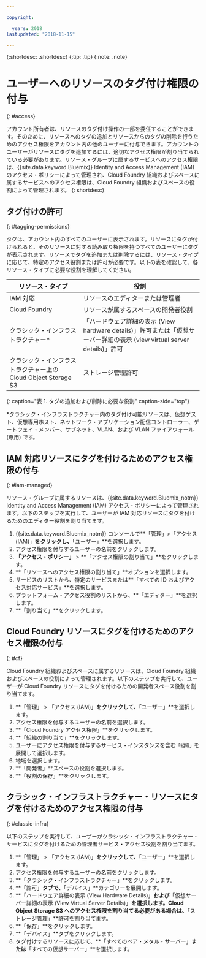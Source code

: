 ```yaml
---

copyright:

  years: 2018
lastupdated: "2018-11-15"

---
```


{:shortdesc: .shortdesc}
{:tip: .tip}
{:note: .note}


# ユーザーへのリソースのタグ付け権限の付与	
{: #access}	
	
アカウント所有者は、リソースのタグ付け操作の一部を委任することができます。そのために、リソースへのタグの追加とリソースからのタグの削除を行うためのアクセス権限をアカウント内の他のユーザーに付与できます。アカウントのユーザーがリソースにタグを追加するには、適切なアクセス権限が割り当てられている必要があります。リソース・グループに属するサービスへのアクセス権限は、{{site.data.keyword.Bluemix}} Identity and Access Management (IAM) のアクセス・ポリシーによって管理され、Cloud Foundry 組織およびスペースに属するサービスへのアクセス権限は、Cloud Foundry 組織およびスペースの役割によって管理されます。
{: shortdesc}

## タグ付けの許可
{: #tagging-permissions}

タグは、アカウント内のすべてのユーザーに表示されます。リソースにタグが付けられると、そのリソースに対する読み取り権限を持つすべてのユーザーにタグが表示されます。リソースでタグを追加または削除するには、リソース・タイプに応じて、特定のアクセス役割または許可が必要です。以下の表を確認して、各リソース・タイプに必要な役割を理解してください。 


| リソース・タイプ | 役割 |
|--------|---------------|
| IAM 対応 | リソースのエディターまたは管理者 | 
| Cloud Foundry | リソースが属するスペースの開発者役割 | 
| クラシック・インフラストラクチャー*| 「ハードウェア詳細の表示 (View hardware details)」許可または「仮想サーバー詳細の表示 (view virtual server details)」許可 |
| クラシック・インフラストラクチャー上の Cloud Object Storage S3 | ストレージ管理許可 |
{: caption="表 1. タグの追加および削除に必要な役割" caption-side="top"}

*クラシック・インフラストラクチャー内のタグ付け可能リソースは、仮想ゲスト、仮想専用ホスト、ネットワーク・アプリケーション配信コントローラー、ゲートウェイ・メンバー、サブネット、VLAN、および VLAN ファイアウォール (専用) です。


## IAM 対応リソースにタグを付けるためのアクセス権限の付与
{: #iam-managed}

リソース・グループに属するリソースは、{{site.data.keyword.Bluemix_notm}} Identity and Access Management (IAM) アクセス・ポリシーによって管理されます。以下のステップを実行して、ユーザーが IAM 対応リソースにタグを付けるためのエディター役割を割り当てます。

  1. {{site.data.keyword.Bluemix_notm}} コンソールで**「管理」>「アクセス (IAM)」**をクリックし、**「ユーザー」**を選択します。
  2. アクセス権限を付与するユーザーの名前をクリックします。 
  3. **「アクセス・ポリシー」** > **「アクセス権限の割り当て」**をクリックします。
  4. **「リソースへのアクセス権限の割り当て」**オプションを選択します。
  5. サービスのリストから、特定のサービスまたは**「すべての ID およびアクセス対応サービス」**を選択します。
  6. プラットフォーム・アクセス役割のリストから、**「エディター」**を選択します。 
  7. **「割り当て」**をクリックします。

## Cloud Foundry リソースにタグを付けるためのアクセス権限の付与
{: #cf}

Cloud Foundry 組織およびスペースに属するリソースは、Cloud Foundry 組織およびスペースの役割によって管理されます。以下のステップを実行して、ユーザーが Cloud Foundry リソースにタグを付けるための開発者スペース役割を割り当てます。

 1. **「管理」 > 「アクセス (IAM)」**をクリックして、**「ユーザー」**を選択します。
2. アクセス権限を付与するユーザーの名前を選択します。
3. **「Cloud Foundry アクセス権限」**をクリックします。 
4. **「組織の割り当て」**をクリックします。
5. ユーザーにアクセス権限を付与するサービス・インスタンスを含む`「組織」`を展開して選択します。 
6. 地域を選択します。 
7. **「開発者」**スペースの役割を選択します。
8. **「役割の保存」**をクリックします。

## クラシック・インフラストラクチャー・リソースにタグを付けるためのアクセス権限の付与
{: #classic-infra}

以下のステップを実行して、ユーザーがクラシック・インフラストラクチャー・サービスにタグを付けるための管理者サービス・アクセス役割を割り当てます。

  1. **「管理」 > 「アクセス (IAM)」**をクリックして、**「ユーザー」**を選択します。
  2. アクセス権限を付与するユーザーの名前をクリックします。
  3. **「クラシック・インフラストラクチャー」**をクリックします。
  4. **「許可」**タブで、**「デバイス」**カテゴリーを展開します。
  5. **「ハードウェア詳細の表示 (View Hardware Details)」**および**「仮想サーバー詳細の表示 (View Virtual Server Details)」**を選択します。Cloud Object Storage S3 へのアクセス権限を割り当てる必要がある場合は、**「ストレージ管理」**許可を割り当てます。
  6. **「保存」**をクリックします。
  7. **「デバイス」**タブをクリックします。
  8. タグ付けするリソースに応じて、**「すべてのベア・メタル・サーバー」**または**「すべての仮想サーバー」**を選択します。

